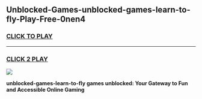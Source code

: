 
## Unblocked-Games-unblocked-games-learn-to-fly-Play-Free-0nen4
<h3>
<a href="https://premium76.site?title=unblocked-games-learn-to-fly&ref=19M">CLICK TO PLAY</a></h3>
<hr>

<h3>
<a href="https://premium76.site?title=unblocked-games-learn-to-fly&ref=19M">CLICK 2 PLAY</a>
  
</h3>

<a href="https://premium76.site?title=unblocked-games-learn-to-fly&ref=19M"><img src="https://clearcache.store/games.png"></a>


**unblocked-games-learn-to-fly games unblocked: Your Gateway to Fun and Accessible Online Gaming**
